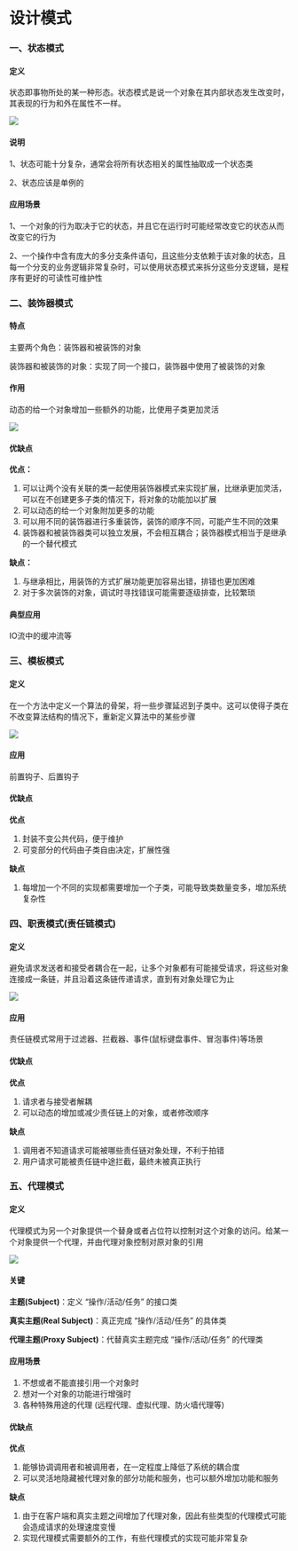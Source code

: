 # 设计模式

### 一、状态模式

#### 定义

状态即事物所处的某一种形态。状态模式是说一个对象在其内部状态发生改变时，其表现的行为和外在属性不一样。

![](https://cdn.jsdelivr.net/gh/Zypher0/Notebook/海颐/image/2021-08-30_16-42-15.png)  



#### 说明

1、状态可能十分复杂，通常会将所有状态相关的属性抽取成一个状态类

2、状态应该是单例的

#### 应用场景

1、一个对象的行为取决于它的状态，并且它在运行时可能经常改变它的状态从而改变它的行为

2、一个操作中含有庞大的多分支条件语句，且这些分支依赖于该对象的状态，且每一个分支的业务逻辑非常复杂时，可以使用状态模式来拆分这些分支逻辑，是程序有更好的可读性可维护性



### 二、装饰器模式

#### 特点

主要两个角色：装饰器和被装饰的对象

装饰器和被装饰的对象：实现了同一个接口，装饰器中使用了被装饰的对象

#### 作用

动态的给一个对象增加一些额外的功能，比使用子类更加灵活

![](https://cdn.jsdelivr.net/gh/Zypher0/Notebook/海颐/image/2021-08-30_16-41-28.png)  

#### 优缺点

**优点：**

1. 可以让两个没有关联的类一起使用装饰器模式来实现扩展，比继承更加灵活，可以在不创建更多子类的情况下，将对象的功能加以扩展
2. 可以动态的给一个对象附加更多的功能
3. 可以用不同的装饰器进行多重装饰，装饰的顺序不同，可能产生不同的效果
4. 装饰器和被装饰器类可以独立发展，不会相互耦合；装饰器模式相当于是继承的一个替代模式

**缺点：**

1. 与继承相比，用装饰的方式扩展功能更加容易出错，排错也更加困难
2. 对于多次装饰的对象，调试时寻找错误可能需要逐级排查，比较繁琐

#### 典型应用

IO流中的缓冲流等



### 三、模板模式

#### 定义

在一个方法中定义一个算法的骨架，将一些步骤延迟到子类中。这可以使得子类在不改变算法结构的情况下，重新定义算法中的某些步骤

![](https://cdn.jsdelivr.net/gh/Zypher0/Notebook/海颐/image/2021-08-30_15-55-52.png) 

#### 应用

前置钩子、后置钩子

#### 优缺点

**优点**

1. 封装不变公共代码，便于维护
2. 可变部分的代码由子类自由决定，扩展性强

**缺点**

1. 每增加一个不同的实现都需要增加一个子类，可能导致类数量变多，增加系统复杂性

### 四、职责模式(责任链模式)

#### 定义

避免请求发送者和接受者耦合在一起，让多个对象都有可能接受请求，将这些对象连接成一条链，并且沿着这条链传递请求，直到有对象处理它为止

![](https://cdn.jsdelivr.net/gh/Zypher0/Notebook/海颐/image/2021-09-01_11-03-17.png)  

#### 应用

责任链模式常用于过滤器、拦截器、事件(鼠标键盘事件、冒泡事件)等场景

#### 优缺点

**优点**

1. 请求者与接受者解耦
2. 可以动态的增加或减少责任链上的对象，或者修改顺序

**缺点**

1. 调用者不知道请求可能被哪些责任链对象处理，不利于拍错
2. 用户请求可能被责任链中途拦截，最终未被真正执行



### 五、代理模式

#### 定义

代理模式为另一个对象提供一个替身或者占位符以控制对这个对象的访问。给某一个对象提供一个代理，并由代理对象控制对原对象的引用

![](https://cdn.jsdelivr.net/gh/Zypher0/Notebook/海颐/image/2021-09-01_11-59-18.png) 

#### 关键

**主题(Subject)**：定义 “操作/活动/任务” 的接口类

**真实主题(Real Subject)**：真正完成 “操作/活动/任务” 的具体类

**代理主题(Proxy Subject)**：代替真实主题完成 “操作/活动/任务” 的代理类

#### 应用场景

1. 不想或者不能直接引用一个对象时
2. 想对一个对象的功能进行增强时
3. 各种特殊用途的代理 (远程代理、虚拟代理、防火墙代理等)

#### 优缺点

**优点**

1. 能够协调调用者和被调用者，在一定程度上降低了系统的耦合度
2. 可以灵活地隐藏被代理对象的部分功能和服务，也可以额外增加功能和服务

**缺点**

1. 由于在客户端和真实主题之间增加了代理对象，因此有些类型的代理模式可能会造成请求的处理速度变慢
2. 实现代理模式需要额外的工作，有些代理模式的实现可能非常复杂

















